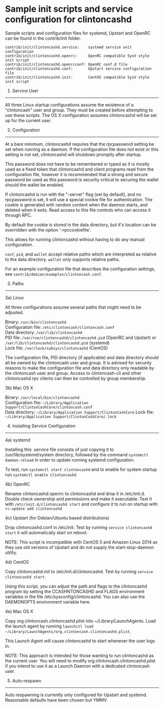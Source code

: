 Sample init scripts and service configuration for clintoncashd
==========================================================

Sample scripts and configuration files for systemd, Upstart and OpenRC
can be found in the contrib/init folder.

    contrib/init/clintoncashd.service:    systemd service unit configuration
    contrib/init/clintoncashd.openrc:     OpenRC compatible SysV style init script
    contrib/init/clintoncashd.openrcconf: OpenRC conf.d file
    contrib/init/clintoncashd.conf:       Upstart service configuration file
    contrib/init/clintoncashd.init:       CentOS compatible SysV style init script

1. Service User
---------------------------------

All three Linux startup configurations assume the existence of a "clintoncash" user
and group.  They must be created before attempting to use these scripts.
The OS X configuration assumes clintoncashd will be set up for the current user.

2. Configuration
---------------------------------

At a bare minimum, clintoncashd requires that the rpcpassword setting be set
when running as a daemon.  If the configuration file does not exist or this
setting is not set, clintoncashd will shutdown promptly after startup.

This password does not have to be remembered or typed as it is mostly used
as a fixed token that clintoncashd and client programs read from the configuration
file, however it is recommended that a strong and secure password be used
as this password is security critical to securing the wallet should the
wallet be enabled.

If clintoncashd is run with the "-server" flag (set by default), and no rpcpassword is set,
it will use a special cookie file for authentication. The cookie is generated with random
content when the daemon starts, and deleted when it exits. Read access to this file
controls who can access it through RPC.

By default the cookie is stored in the data directory, but it's location can be overridden
with the option '-rpccookiefile'.

This allows for running clintoncashd without having to do any manual configuration.

`conf`, `pid`, and `wallet` accept relative paths which are interpreted as
relative to the data directory. `wallet` *only* supports relative paths.

For an example configuration file that describes the configuration settings,
see `contrib/debian/examples/clintoncash.conf`.

3. Paths
---------------------------------

3a) Linux

All three configurations assume several paths that might need to be adjusted.

Binary:              `/usr/bin/clintoncashd`  
Configuration file:  `/etc/clintoncash/clintoncash.conf`  
Data directory:      `/var/lib/clintoncashd`  
PID file:            `/var/run/clintoncashd/clintoncashd.pid` (OpenRC and Upstart) or `/var/lib/clintoncashd/clintoncashd.pid` (systemd)  
Lock file:           `/var/lock/subsys/clintoncashd` (CentOS)  

The configuration file, PID directory (if applicable) and data directory
should all be owned by the clintoncash user and group.  It is advised for security
reasons to make the configuration file and data directory only readable by the
clintoncash user and group.  Access to clintoncash-cli and other clintoncashd rpc clients
can then be controlled by group membership.

3b) Mac OS X

Binary:              `/usr/local/bin/clintoncashd`  
Configuration file:  `~/Library/Application Support/ClintonCashCore/clintoncash.conf`  
Data directory:      `~/Library/Application Support/ClintonCashCore`
Lock file:           `~/Library/Application Support/ClintonCashCore/.lock`

4. Installing Service Configuration
-----------------------------------

4a) systemd

Installing this .service file consists of just copying it to
/usr/lib/systemd/system directory, followed by the command
`systemctl daemon-reload` in order to update running systemd configuration.

To test, run `systemctl start clintoncashd` and to enable for system startup run
`systemctl enable clintoncashd`

4b) OpenRC

Rename clintoncashd.openrc to clintoncashd and drop it in /etc/init.d.  Double
check ownership and permissions and make it executable.  Test it with
`/etc/init.d/clintoncashd start` and configure it to run on startup with
`rc-update add clintoncashd`

4c) Upstart (for Debian/Ubuntu based distributions)

Drop clintoncashd.conf in /etc/init.  Test by running `service clintoncashd start`
it will automatically start on reboot.

NOTE: This script is incompatible with CentOS 5 and Amazon Linux 2014 as they
use old versions of Upstart and do not supply the start-stop-daemon utility.

4d) CentOS

Copy clintoncashd.init to /etc/init.d/clintoncashd. Test by running `service clintoncashd start`.

Using this script, you can adjust the path and flags to the clintoncashd program by
setting the CCASHNTONCASHD and FLAGS environment variables in the file
/etc/sysconfig/clintoncashd. You can also use the DAEMONOPTS environment variable here.

4e) Mac OS X

Copy org.clintoncash.clintoncashd.plist into ~/Library/LaunchAgents. Load the launch agent by
running `launchctl load ~/Library/LaunchAgents/org.clintoncash.clintoncashd.plist`.

This Launch Agent will cause clintoncashd to start whenever the user logs in.

NOTE: This approach is intended for those wanting to run clintoncashd as the current user.
You will need to modify org.clintoncash.clintoncashd.plist if you intend to use it as a
Launch Daemon with a dedicated clintoncash user.

5. Auto-respawn
-----------------------------------

Auto respawning is currently only configured for Upstart and systemd.
Reasonable defaults have been chosen but YMMV.
